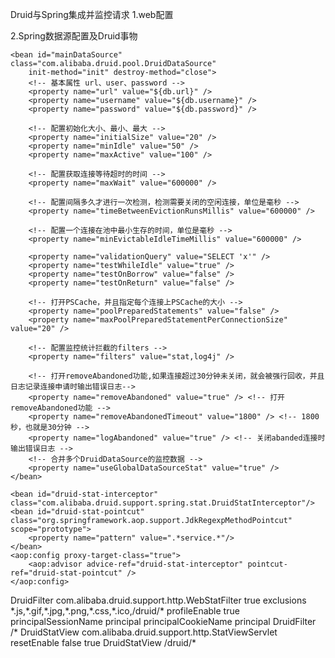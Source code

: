 Druid与Spring集成并监控请求
1.web配置

  
  
  2.Spring数据源配置及Druid事物
  
  <!-- 目标数据源配置 -->
    <bean id="mainDataSource" class="com.alibaba.druid.pool.DruidDataSource"
        init-method="init" destroy-method="close">
        <!-- 基本属性 url、user、password -->
        <property name="url" value="${db.url}" />
        <property name="username" value="${db.username}" />
        <property name="password" value="${db.password}" />

        <!-- 配置初始化大小、最小、最大 -->
        <property name="initialSize" value="20" />
        <property name="minIdle" value="50" />
        <property name="maxActive" value="100" />

        <!-- 配置获取连接等待超时的时间 -->
        <property name="maxWait" value="600000" />

        <!-- 配置间隔多久才进行一次检测，检测需要关闭的空闲连接，单位是毫秒 -->
        <property name="timeBetweenEvictionRunsMillis" value="600000" />

        <!-- 配置一个连接在池中最小生存的时间，单位是毫秒 -->
        <property name="minEvictableIdleTimeMillis" value="600000" />

        <property name="validationQuery" value="SELECT 'x'" />
        <property name="testWhileIdle" value="true" />
        <property name="testOnBorrow" value="false" />
        <property name="testOnReturn" value="false" />

        <!-- 打开PSCache，并且指定每个连接上PSCache的大小 -->
        <property name="poolPreparedStatements" value="false" />
        <property name="maxPoolPreparedStatementPerConnectionSize" value="20" />

        <!-- 配置监控统计拦截的filters -->
        <property name="filters" value="stat,log4j" />
        
        <!-- 打开removeAbandoned功能,如果连接超过30分钟未关闭，就会被强行回收，并且日志记录连接申请时输出错误日志-->
        <property name="removeAbandoned" value="true" /> <!-- 打开removeAbandoned功能 -->
    	<property name="removeAbandonedTimeout" value="1800" /> <!-- 1800秒，也就是30分钟 -->
    	<property name="logAbandoned" value="true" /> <!-- 关闭abanded连接时输出错误日志 -->
    	<!-- 合并多个DruidDataSource的监控数据 -->
    	<property name="useGlobalDataSourceStat" value="true" />
    </bean>


<!-- 配置Druid和Spring关联监控配置 -->
	<bean id="druid-stat-interceptor" class="com.alibaba.druid.support.spring.stat.DruidStatInterceptor"/>
	<bean id="druid-stat-pointcut" class="org.springframework.aop.support.JdkRegexpMethodPointcut" scope="prototype">
	    <property name="pattern" value=".*service.*"/>
	</bean>
	<aop:config proxy-target-class="true">
	    <aop:advisor advice-ref="druid-stat-interceptor" pointcut-ref="druid-stat-pointcut" />
	</aop:config>
	
	
	
  <!-- Druid数据源过滤器 -->
  <filter>
    <filter-name>DruidFilter</filter-name>
    <filter-class>com.alibaba.druid.support.http.WebStatFilter</filter-class>
    <async-supported>true</async-supported>
    <init-param>
      <param-name>exclusions</param-name>
      <param-value>*.js,*.gif,*.jpg,*.png,*.css,*.ico,/druid/*</param-value>
    </init-param>
    <init-param>
      <param-name>profileEnable</param-name>
      <param-value>true</param-value>
    </init-param>
    <init-param>
      <param-name>principalSessionName</param-name>
      <param-value>principal</param-value>
    </init-param>
    <init-param>
      <param-name>principalCookieName</param-name>
      <param-value>principal</param-value>
    </init-param>
  </filter>
  <filter-mapping>
    <filter-name>DruidFilter</filter-name>
    <url-pattern>/*</url-pattern>
  </filter-mapping>
  <!-- Druid请求分发调度器 -->
  <servlet>
    <servlet-name>DruidStatView</servlet-name>
    <servlet-class>com.alibaba.druid.support.http.StatViewServlet</servlet-class>
    <init-param>
      <param-name>resetEnable</param-name>
      <param-value>false</param-value>
    </init-param>
    <async-supported>true</async-supported>
  </servlet>
  <servlet-mapping>
    <servlet-name>DruidStatView</servlet-name>
    <url-pattern>/druid/*</url-pattern>
  </servlet-mapping>
